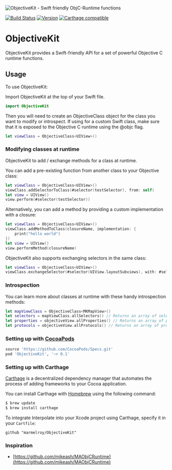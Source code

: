 ![ObjectiveKit - Swift friendly ObjC-Runtime functions ](https://cloud.githubusercontent.com/assets/889949/20248993/7cafd1f2-a9f0-11e6-8efd-c5ab0e82b496.png)


[![Build Status](https://travis-ci.org/marmelroy/ObjectiveKit.svg?branch=master)](https://travis-ci.org/marmelroy/ObjectiveKit)
[![Version](http://img.shields.io/cocoapods/v/ObjectiveKit.svg)](http://cocoapods.org/?q=ObjectiveKit)
[![Carthage compatible](https://img.shields.io/badge/Carthage-compatible-4BC51D.svg?style=flat)](https://github.com/Carthage/Carthage)

# ObjectiveKit
ObjectiveKit provides a Swift-friendly API for a set of powerful Objective C runtime functions.

## Usage

To use ObjectiveKit:

Import ObjectiveKit at the top of your Swift file.

```swift
import ObjectiveKit
```

Then you will need to create an ObjectiveClass object for the class you want to modify or introspect. If using for a custom Swift class, make sure that it is exposed to the Objective C runtime using the @objc flag.
```swift
let viewClass = ObjectiveClass<UIView>()
```

### Modifying classes at runtime

ObjectiveKit to add / exchange methods for a class at runtime.

You can add a pre-existing function from another class to your Objective class:
```swift
let viewClass = ObjectiveClass<UIView>()
viewClass.addSelectorToClass(#selector(testSelector), from: self)
let view = UIView()
view.perform(#selector(testSelector))
```

Alternatively, you can add a method by providing a custom implementation with a closure:
```swift
let viewClass = ObjectiveClass<UIView>()
viewClass.addMethodToClass(closureName, implementation: {
    print("hello world")
})
let view = UIView()
view.performMethod(closureName)
```

ObjectiveKit also supports exchanging selectors in the same class:
```swift
let viewClass = ObjectiveClass<UIView>()
viewClass.exchangeSelector(#selector(UIView.layoutSubviews), with: #selector(UIView.xxx_layoutSubviews))
```

### Introspection

You can learn more about classes at runtime with these handy introspection methods:
```swift
let mapViewClass = ObjectiveClass<MKMapView>()
let selectors = mapViewClass.allSelectors() // Returns an array of selectors.
let properties = objectiveView.allProperties() // Returns an array of properties.
let protocols = objectiveView.allProtocols() // Returns an array of protocols.
```

### Setting up with [CocoaPods](http://cocoapods.org/?q=ObjectiveKit)
```ruby
source 'https://github.com/CocoaPods/Specs.git'
pod 'ObjectiveKit', '~> 0.1'
```

### Setting up with Carthage

[Carthage](https://github.com/Carthage/Carthage) is a decentralized dependency manager that automates the process of adding frameworks to your Cocoa application.

You can install Carthage with [Homebrew](http://brew.sh/) using the following command:

```bash
$ brew update
$ brew install carthage
```

To integrate Interpolate into your Xcode project using Carthage, specify it in your `Cartfile`:

```ogdl
github "marmelroy/ObjectiveKit"
```

### Inspiration
- [https://github.com/mikeash/MAObjCRuntime](https://github.com/mikeash/MAObjCRuntime)
